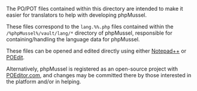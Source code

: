 The PO/POT files contained within this directory are intended to make it easier for translators to help with developing phpMussel.

These files correspond to the `lang.%%.php` files contained within the `/%phpMussel%/vault/lang/*` directory of phpMussel, responsible for containing/handling the language data for phpMussel.

These files can be opened and edited directly using either [Notepad++](https://notepad-plus-plus.org/) or [POEdit](https://poedit.net/).

Alternatively, phpMussel is registered as an open-source project with [POEditor.com](https://poeditor.com/projects/view?id=43787), and changes may be committed there by those interested in the platform and/or in helping.